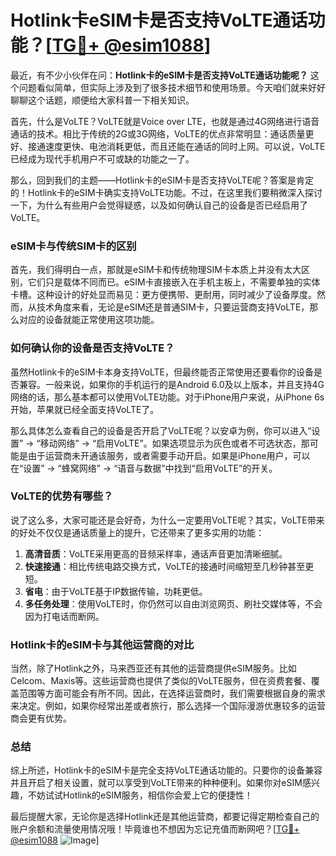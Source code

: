 # Hotlink卡eSIM卡是否支持VoLTE通话功能？[[TG💪+ @esim1088](https://t.me/s/esim1088)]

最近，有不少小伙伴在问：**Hotlink卡的eSIM卡是否支持VoLTE通话功能呢？** 这个问题看似简单，但实际上涉及到了很多技术细节和使用场景。今天咱们就来好好聊聊这个话题，顺便给大家科普一下相关知识。

首先，什么是VoLTE？VoLTE就是Voice over LTE，也就是通过4G网络进行语音通话的技术。相比于传统的2G或3G网络，VoLTE的优点非常明显：通话质量更好、接通速度更快、电池消耗更低，而且还能在通话的同时上网。可以说，VoLTE已经成为现代手机用户不可或缺的功能之一了。

那么，回到我们的主题——Hotlink卡的eSIM卡是否支持VoLTE呢？答案是肯定的！Hotlink卡的eSIM卡确实支持VoLTE功能。不过，在这里我们要稍微深入探讨一下，为什么有些用户会觉得疑惑，以及如何确认自己的设备是否已经启用了VoLTE。

### eSIM卡与传统SIM卡的区别

首先，我们得明白一点，那就是eSIM卡和传统物理SIM卡本质上并没有太大区别，它们只是载体不同而已。eSIM卡直接嵌入在手机主板上，不需要单独的实体卡槽。这种设计的好处显而易见：更方便携带、更耐用，同时减少了设备厚度。然而，从技术角度来看，无论是eSIM还是普通SIM卡，只要运营商支持VoLTE，那么对应的设备就能正常使用这项功能。

### 如何确认你的设备是否支持VoLTE？

虽然Hotlink卡的eSIM卡本身支持VoLTE，但最终能否正常使用还要看你的设备是否兼容。一般来说，如果你的手机运行的是Android 6.0及以上版本，并且支持4G网络的话，那么基本都可以使用VoLTE功能。对于iPhone用户来说，从iPhone 6s开始，苹果就已经全面支持VoLTE了。

那么具体怎么查看自己的设备是否开启了VoLTE呢？以安卓为例，你可以进入“设置” -> “移动网络” -> “启用VoLTE”。如果选项显示为灰色或者不可选状态，那可能是由于运营商未开通该服务，或者需要手动开启。如果是iPhone用户，可以在“设置” -> “蜂窝网络” -> “语音与数据”中找到“启用VoLTE”的开关。

### VoLTE的优势有哪些？

说了这么多，大家可能还是会好奇，为什么一定要用VoLTE呢？其实，VoLTE带来的好处不仅仅是通话质量上的提升，它还带来了更多实用的功能：

1. **高清音质**：VoLTE采用更高的音频采样率，通话声音更加清晰细腻。
2. **快速接通**：相比传统电路交换方式，VoLTE的接通时间缩短至几秒钟甚至更短。
3. **省电**：由于VoLTE基于IP数据传输，功耗更低。
4. **多任务处理**：使用VoLTE时，你仍然可以自由浏览网页、刷社交媒体等，不会因为打电话而断网。

### Hotlink卡的eSIM卡与其他运营商的对比

当然，除了Hotlink之外，马来西亚还有其他的运营商提供eSIM服务。比如Celcom、Maxis等。这些运营商也提供了类似的VoLTE服务，但在资费套餐、覆盖范围等方面可能会有所不同。因此，在选择运营商时，我们需要根据自身的需求来决定。例如，如果你经常出差或者旅行，那么选择一个国际漫游优惠较多的运营商会更有优势。

### 总结

综上所述，Hotlink卡的eSIM卡是完全支持VoLTE通话功能的。只要你的设备兼容并且开启了相关设置，就可以享受到VoLTE带来的种种便利。如果你对eSIM感兴趣，不妨试试Hotlink的eSIM服务，相信你会爱上它的便捷性！

最后提醒大家，无论你是选择Hotlink还是其他运营商，都要记得定期检查自己的账户余额和流量使用情况哦！毕竟谁也不想因为忘记充值而断网吧？[[TG💪+ @esim1088](https://t.me/s/esim1088) ![Image](https://i.postimg.cc/4NQfJmqS/Snipaste-2025-05-13-00-14-12.png)]